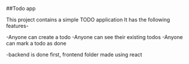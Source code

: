 ##Todo app

This project contains a simple TODO application
It has the following features-

-Anyone can create a todo
-Anyone can see their existing todos
-Anyone can mark a todo as done

-backend is done first, frontend folder made using react